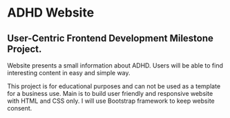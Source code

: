 # ADHD Website

## User-Centric Frontend Development Milestone Project.

Website presents a small information about ADHD.
Users will be able to find interesting content in easy and simple way.

This project is for educational purposes and can not be used as a template for a business use.
Main is to build user friendly and responsive website with HTML and CSS only. I will use Bootstrap framework to keep website consent.
